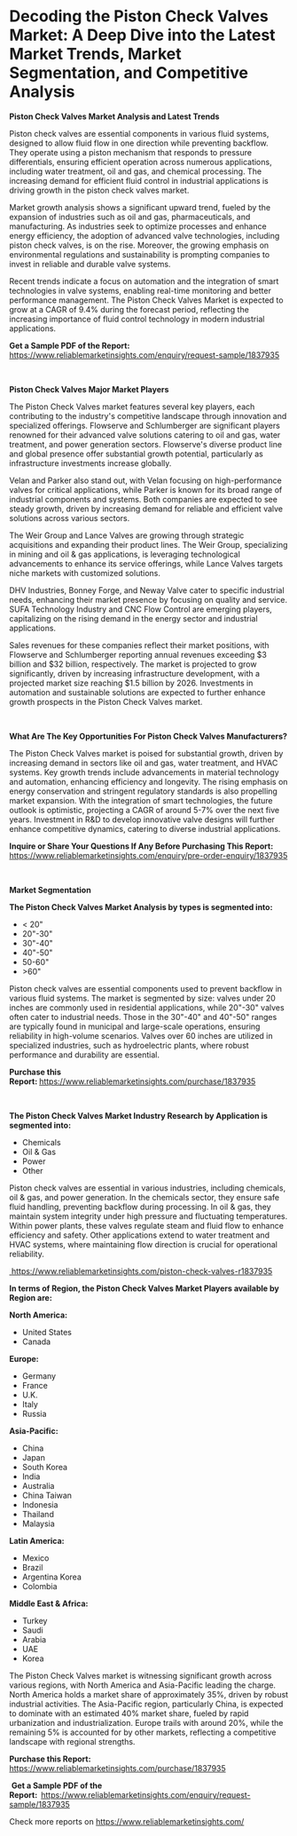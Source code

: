 <p><h1>Decoding the Piston Check Valves Market: A Deep Dive into the Latest Market Trends, Market Segmentation, and Competitive Analysis</h1></p><p><strong>Piston Check Valves Market Analysis and Latest Trends</strong></p>
<p><p>Piston check valves are essential components in various fluid systems, designed to allow fluid flow in one direction while preventing backflow. They operate using a piston mechanism that responds to pressure differentials, ensuring efficient operation across numerous applications, including water treatment, oil and gas, and chemical processing. The increasing demand for efficient fluid control in industrial applications is driving growth in the piston check valves market.</p><p>Market growth analysis shows a significant upward trend, fueled by the expansion of industries such as oil and gas, pharmaceuticals, and manufacturing. As industries seek to optimize processes and enhance energy efficiency, the adoption of advanced valve technologies, including piston check valves, is on the rise. Moreover, the growing emphasis on environmental regulations and sustainability is prompting companies to invest in reliable and durable valve systems.</p><p>Recent trends indicate a focus on automation and the integration of smart technologies in valve systems, enabling real-time monitoring and better performance management. The Piston Check Valves Market is expected to grow at a CAGR of 9.4% during the forecast period, reflecting the increasing importance of fluid control technology in modern industrial applications.</p></p>
<p><strong>Get a Sample PDF of the Report:&nbsp;</strong> <a href="https://www.reliablemarketinsights.com/enquiry/request-sample/1837935?utm_campaign=1938&utm_medium=2&utm_source=Github&utm_content=ia&utm_term=19022025&utm_id=piston-check-valves">https://www.reliablemarketinsights.com/enquiry/request-sample/1837935</a></p>
<p>&nbsp;</p>
<p><strong>Piston Check Valves Major Market Players</strong></p>
<p><p>The Piston Check Valves market features several key players, each contributing to the industry's competitive landscape through innovation and specialized offerings. Flowserve and Schlumberger are significant players renowned for their advanced valve solutions catering to oil and gas, water treatment, and power generation sectors. Flowserve's diverse product line and global presence offer substantial growth potential, particularly as infrastructure investments increase globally.</p><p>Velan and Parker also stand out, with Velan focusing on high-performance valves for critical applications, while Parker is known for its broad range of industrial components and systems. Both companies are expected to see steady growth, driven by increasing demand for reliable and efficient valve solutions across various sectors.</p><p>The Weir Group and Lance Valves are growing through strategic acquisitions and expanding their product lines. The Weir Group, specializing in mining and oil & gas applications, is leveraging technological advancements to enhance its service offerings, while Lance Valves targets niche markets with customized solutions.</p><p>DHV Industries, Bonney Forge, and Neway Valve cater to specific industrial needs, enhancing their market presence by focusing on quality and service. SUFA Technology Industry and CNC Flow Control are emerging players, capitalizing on the rising demand in the energy sector and industrial applications.</p><p>Sales revenues for these companies reflect their market positions, with Flowserve and Schlumberger reporting annual revenues exceeding $3 billion and $32 billion, respectively. The market is projected to grow significantly, driven by increasing infrastructure development, with a projected market size reaching $1.5 billion by 2026. Investments in automation and sustainable solutions are expected to further enhance growth prospects in the Piston Check Valves market.</p></p>
<p>&nbsp;</p>
<p><strong>What Are The Key Opportunities For Piston Check Valves Manufacturers?</strong></p>
<p><p>The Piston Check Valves market is poised for substantial growth, driven by increasing demand in sectors like oil and gas, water treatment, and HVAC systems. Key growth trends include advancements in material technology and automation, enhancing efficiency and longevity. The rising emphasis on energy conservation and stringent regulatory standards is also propelling market expansion. With the integration of smart technologies, the future outlook is optimistic, projecting a CAGR of around 5-7% over the next five years. Investment in R&D to develop innovative valve designs will further enhance competitive dynamics, catering to diverse industrial applications.</p></p>
<p><strong>Inquire or Share Your Questions If Any Before Purchasing This Report:</strong> <a href="https://www.reliablemarketinsights.com/enquiry/pre-order-enquiry/1837935?utm_campaign=1938&utm_medium=2&utm_source=Github&utm_content=ia&utm_term=19022025&utm_id=piston-check-valves">https://www.reliablemarketinsights.com/enquiry/pre-order-enquiry/1837935</a></p>
<p>&nbsp;</p>
<p><strong>Market Segmentation</strong></p>
<p><strong>The Piston Check Valves Market Analysis by types is segmented into:</strong></p>
<p><ul><li>< 20"</li><li>20"-30"</li><li>30"-40"</li><li>40"-50"</li><li>50-60"</li><li>>60"</li></ul></p>
<p><p>Piston check valves are essential components used to prevent backflow in various fluid systems. The market is segmented by size: valves under 20 inches are commonly used in residential applications, while 20"-30" valves often cater to industrial needs. Those in the 30"-40" and 40"-50" ranges are typically found in municipal and large-scale operations, ensuring reliability in high-volume scenarios. Valves over 60 inches are utilized in specialized industries, such as hydroelectric plants, where robust performance and durability are essential.</p></p>
<p><strong>Purchase this Report:&nbsp;</strong><a href="https://www.reliablemarketinsights.com/purchase/1837935?utm_campaign=1938&utm_medium=2&utm_source=Github&utm_content=ia&utm_term=19022025&utm_id=piston-check-valves">https://www.reliablemarketinsights.com/purchase/1837935</a></p>
<p>&nbsp;</p>
<p><strong>The Piston Check Valves Market Industry Research by Application is segmented into:</strong></p>
<p><ul><li>Chemicals</li><li>Oil & Gas</li><li>Power</li><li>Other</li></ul></p>
<p><p>Piston check valves are essential in various industries, including chemicals, oil & gas, and power generation. In the chemicals sector, they ensure safe fluid handling, preventing backflow during processing. In oil & gas, they maintain system integrity under high pressure and fluctuating temperatures. Within power plants, these valves regulate steam and fluid flow to enhance efficiency and safety. Other applications extend to water treatment and HVAC systems, where maintaining flow direction is crucial for operational reliability.</p></p>
<p><a href="https://www.reliablemarketinsights.com/piston-check-valves-r1837935?utm_campaign=1938&utm_medium=2&utm_source=Github&utm_content=ia&utm_term=19022025&utm_id=piston-check-valves">&nbsp;https://www.reliablemarketinsights.com/piston-check-valves-r1837935</a></p>
<p><strong>In terms of Region, the Piston Check Valves Market Players available by Region are:</strong></p>
<p>
    <p> <strong> North America: </strong>
        <ul>
            <li>United States</li>
            <li>Canada</li>
        </ul>
        </p> 
    <p> <strong> Europe: </strong>
        <ul>
            <li>Germany</li>
            <li>France</li>
            <li>U.K.</li>
            <li>Italy</li>
            <li>Russia</li>
        </ul>
        </p> 
    <p> <strong> Asia-Pacific: </strong>
        <ul>
            <li>China</li>
            <li>Japan</li>
            <li>South Korea</li>
            <li>India</li>
            <li>Australia</li>
            <li>China Taiwan</li>
            <li>Indonesia</li>
            <li>Thailand</li>
            <li>Malaysia</li>
        </ul>
        </p> 
    <p> <strong> Latin America: </strong>
        <ul>
            <li>Mexico</li>
            <li>Brazil</li>
            <li>Argentina Korea</li>
            <li>Colombia</li>
        </ul>
        </p> 
    <p> <strong> Middle East & Africa: </strong>
        <ul>
            <li>Turkey</li>
            <li>Saudi</li>
            <li>Arabia</li>
            <li>UAE</li>
            <li>Korea</li>
        </ul>
    </p>
    </p>
<p><p>The Piston Check Valves market is witnessing significant growth across various regions, with North America and Asia-Pacific leading the charge. North America holds a market share of approximately 35%, driven by robust industrial activities. The Asia-Pacific region, particularly China, is expected to dominate with an estimated 40% market share, fueled by rapid urbanization and industrialization. Europe trails with around 20%, while the remaining 5% is accounted for by other markets, reflecting a competitive landscape with regional strengths.</p></p>
<p><strong>Purchase this Report: </strong><a href="https://www.reliablemarketinsights.com/purchase/1837935?utm_campaign=1938&utm_medium=2&utm_source=Github&utm_content=ia&utm_term=19022025&utm_id=piston-check-valves">https://www.reliablemarketinsights.com/purchase/1837935</a></p>
<p>&nbsp;<strong>Get a Sample PDF of the Report:&nbsp;&nbsp;</strong><a href="https://www.reliablemarketinsights.com/enquiry/request-sample/1837935?utm_campaign=1938&utm_medium=2&utm_source=Github&utm_content=ia&utm_term=19022025&utm_id=piston-check-valves">https://www.reliablemarketinsights.com/enquiry/request-sample/1837935</a></p>
<p><strong></strong></p>
<p>Check more reports on <a href="https://www.reliablemarketinsights.com/?utm_campaign=1938&utm_medium=2&utm_source=Github&utm_content=ia&utm_term=19022025&utm_id=piston-check-valves">https://www.reliablemarketinsights.com/</a></p>